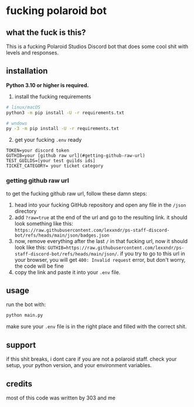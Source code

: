 # fucking polaroid bot

## what the fuck is this?
This is a fucking Polaroid Studios Discord bot that does some cool shit with levels and responses.

## installation
**Python 3.10 or higher is required.**

1. install the fucking requirements
```sh
# linux/macOS
python3 -m pip install -U -r requirements.txt

# wndows
py -3 -m pip install -U -r requirements.txt
```

2. get your fucking `.env` ready
```
TOKEN=your discord token
GUTHIB=your [github raw url](#getting-github-raw-url)
TEST_GUILDS=[your test guilds ids]
TICKET_CATEGORY= your ticket category
```

### getting github raw url

to get the fucking github raw url, follow these damn steps:

1. head into your fucking GitHub repository and open any file in the `/json` directory
2. add `?raw=true` at the end of the url and go to the resulting link. it should look something like this:  
   `https://raw.githubusercontent.com/lexxndr/ps-staff-discord-bot/refs/heads/main/json/badges.json`
3. now, remove everything after the last `/` in that fucking url, now it should look like this: `GUTHIB=https://raw.githubusercontent.com/lexxndr/ps-staff-discord-bot/refs/heads/main/json/`. if you try to go to this url in your browser, you will get `400: Invalid request` error, but don't worry, the code will be fine
4. copy the link and paste it into your `.env` file.


## usage
run the bot with:
```sh
python main.py
```
make sure your `.env` file is in the right place and filled with the correct shit.

## support
if this shit breaks, i dont care if you are not a polaroid staff. check your setup, your python version, and your environment variables.

## credits
most of this code was written by 303 and me

